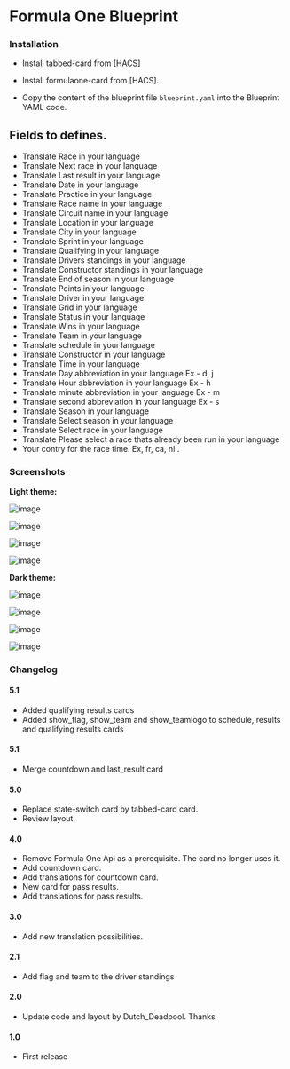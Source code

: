 # Formula One Blueprint

### Installation

- Install tabbed-card from [HACS]
- Install formulaone-card from [HACS]. 

- Copy the content of the blueprint file `blueprint.yaml` into the Blueprint YAML code.

 ## Fields to defines.
 
 - Translate Race in your language
 - Translate Next race in your language
 - Translate Last result in your language
 - Translate Date in your language
 - Translate Practice in your language
 - Translate Race name in your language
 - Translate Circuit name in your language
 - Translate Location in your language
 - Translate City in your language
 - Translate Sprint in your language
 - Translate Qualifying in your language
 - Translate Drivers standings in your language
 - Translate Constructor standings in your language
 - Translate End of season in your language
 - Translate Points in your language
 - Translate Driver in your language
 - Translate Grid in your language
 - Translate Status in your language
 - Translate Wins in your language
 - Translate Team in your language
 - Translate schedule in your language
 - Translate Constructor in your language
 - Translate Time in your language
 - Translate Day abbreviation in your language Ex - d, j
 - Translate Hour abbreviation in your language Ex - h
 - Translate minute abbreviation in your language Ex - m
 - Translate second abbreviation in your language Ex - s
 - Translate Season in your language
 - Translate Select season in your language
 - Translate Select race in your language
 - Translate Please select a race thats already been run in your language
 - Your contry for the race time. Ex, fr, ca, nl..

### Screenshots
**Light theme:**<br>

![image](https://user-images.githubusercontent.com/83040228/214930523-2f69913e-94b3-4796-9d3a-71d47359b3fd.jpeg)

![image](https://user-images.githubusercontent.com/83040228/214930550-0b70ca35-bc6e-468d-8e66-a8b2c064b6dd.jpeg)

![image](https://user-images.githubusercontent.com/83040228/214930589-a50bea90-a6cb-43d6-b1c0-6b44a2254689.jpeg)

![image](https://user-images.githubusercontent.com/83040228/214930612-b00d1e00-0170-4807-bc5d-340950c7254a.jpeg)

**Dark theme:**<br>

![image](https://user-images.githubusercontent.com/83040228/214930337-b54f41d3-0605-42d0-ba80-44109bedfc77.jpeg)

![image](https://user-images.githubusercontent.com/83040228/214930377-664eb686-3379-4798-b486-a37901c3b069.jpeg)

![image](https://user-images.githubusercontent.com/83040228/214930448-e45d54c0-183c-4df2-b4ab-c73f10204698.jpeg)

![image](https://user-images.githubusercontent.com/83040228/214930478-4767d24e-9eed-40f9-8c6d-305d8a44a322.jpeg)

### Changelog

#### 5.1
- Added qualifying results cards
- Added show_flag, show_team and show_teamlogo to schedule, results and qualifying results cards 

#### 5.1
- Merge countdown and last_result card

#### 5.0
- Replace state-switch card by tabbed-card card.
- Review layout.

#### 4.0
- Remove Formula One Api as a prerequisite. The card no longer uses it.
- Add countdown card.
- Add translations for countdown card.
- New card for pass results.
- Add translations for pass results.

#### 3.0
- Add new translation possibilities.

#### 2.1
- Add flag and team to the driver standings

#### 2.0
- Update code and layout by Dutch_Deadpool. Thanks

#### 1.0
- First release




